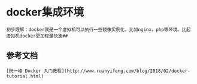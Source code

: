 # docker集成环境

    初步理解：docker就是一个虚拟机可以执行一些镜像实例化，比如nginx，php等环境。比起虚拟机docker更加轻量快速##

## 参考文档

    [阮一峰 Docker 入门教程](http://www.ruanyifeng.com/blog/2018/02/docker-tutorial.html)